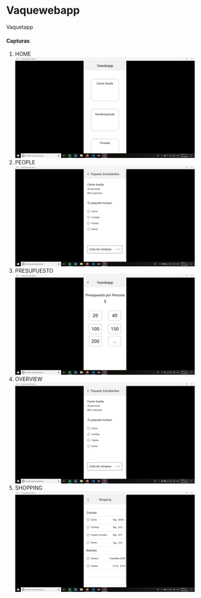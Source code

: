 # Vaquewebapp

Vaquetapp

#### Capturas

1. HOME ![](images/home.jpg)
2. PEOPLE ![](images/overview.jpg)
3. PRESUPUESTO ![](images/presupuestos.jpg)
4. OVERVIEW ![](images/overview.jpg)
5. SHOPPING ![](images/shopping.jpg)